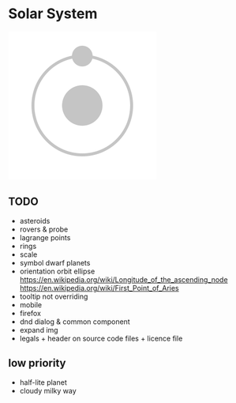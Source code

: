 # Solar System

![logo](/src/assets/logo.svg?raw=true)

## TODO

- asteroids
- rovers & probe
- lagrange points
- rings
- scale
- symbol dwarf planets
- orientation orbit ellipse https://en.wikipedia.org/wiki/Longitude_of_the_ascending_node https://en.wikipedia.org/wiki/First_Point_of_Aries
- tooltip not overriding
- mobile
- firefox
- dnd dialog & common component
- expand img
- legals + header on source code files + licence file

## low priority
- half-lite planet
- cloudy milky way
